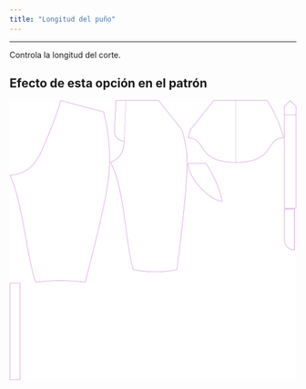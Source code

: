```yaml
---
title: "Longitud del puño"
---
```


***

Controla la longitud del corte.

## Efecto de esta opción en el patrón

![Esta imagen muestra el efecto de esta opción superponiendo varias variantes que tienen un valor diferente para esta opción](cornelius_kneetobelow_sample.svg "Efecto de esta opción en el patrón")
